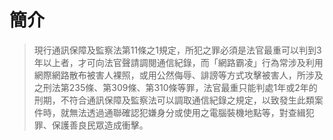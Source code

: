 # 簡介

>現行通訊保障及監察法第11條之1規定，所犯之罪必須是法官最重可以判到3年以上者，才可向法官聲請調閱通信紀錄，而「網路霸凌」行為常涉及利用網際網路散布被害人裸照，或用公然侮辱、誹謗等方式攻擊被害人，所涉及之刑法第235條、第309條、第310條等罪，法官最重只能判處1年或2年的刑期，不符合通訊保障及監察法可以調取通信紀錄之規定，以致發生此類案件時，就無法透過通聯確認犯嫌身分或使用之電腦裝機地點等，對查緝犯罪、保護善良民眾造成衝擊。
